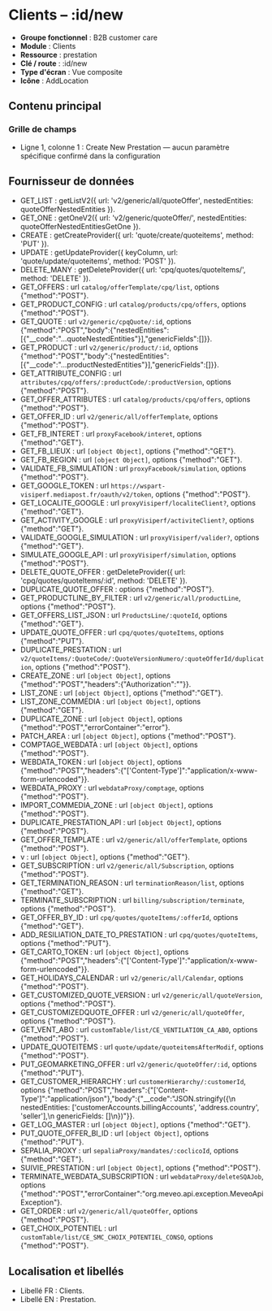 # Clients – :id/new

- **Groupe fonctionnel** : B2B customer care
- **Module** : Clients
- **Ressource** : prestation
- **Clé / route** : :id/new
- **Type d'écran** : Vue composite
- **Icône** : AddLocation

## Contenu principal
### Grille de champs
- Ligne 1, colonne 1 : Create New Prestation — aucun paramètre spécifique confirmé dans la configuration

## Fournisseur de données
- GET_LIST : getListV2({
  url: 'v2/generic/all/quoteOffer',
  nestedEntities: quoteOfferNestedEntities
}).
- GET_ONE : getOneV2({
  url: 'v2/generic/quoteOffer/',
  nestedEntities: quoteOfferNestedEntitiesGetOne
}).
- CREATE : getCreateProvider({
  url: 'quote/create/quoteitems',
  method: 'PUT'
}).
- UPDATE : getUpdateProvider({
  keyColumn,
  url: 'quote/update/quoteitems',
  method: 'POST'
}).
- DELETE_MANY : getDeleteProvider({
  url: 'cpq/quotes/quoteItems/',
  method: 'DELETE'
}).
- GET_OFFERS : url `catalog/offerTemplate/cpq/list`, options {"method":"POST"}.
- GET_PRODUCT_CONFIG : url `catalog/products/cpq/offers`, options {"method":"POST"}.
- GET_QUOTE : url `v2/generic/cpqQuote/:id`, options {"method":"POST","body":{"nestedEntities":[{"__code":"...quoteNestedEntities"}],"genericFields":[]}}.
- GET_PRODUCT : url `v2/generic/product/:id`, options {"method":"POST","body":{"nestedEntities":[{"__code":"...productNestedEntities"}],"genericFields":[]}}.
- GET_ATTRIBUTE_CONFIG : url `attributes/cpq/offers/:productCode/:productVersion`, options {"method":"POST"}.
- GET_OFFER_ATTRIBUTES : url `catalog/products/cpq/offers`, options {"method":"POST"}.
- GET_OFFER_ID : url `v2/generic/all/offerTemplate`, options {"method":"POST"}.
- GET_FB_INTERET : url `proxyFacebook/interet`, options {"method":"GET"}.
- GET_FB_LIEUX : url `[object Object]`, options {"method":"GET"}.
- GET_FB_REGION : url `[object Object]`, options {"method":"GET"}.
- VALIDATE_FB_SIMULATION : url `proxyFacebook/simulation`, options {"method":"POST"}.
- GET_GOOGLE_TOKEN : url `https://wspart-visiperf.mediapost.fr/oauth/v2/token`, options {"method":"POST"}.
- GET_LOCALITE_GOOGLE : url `proxyVisiperf/localiteClient?`, options {"method":"GET"}.
- GET_ACTIVITY_GOOGLE : url `proxyVisiperf/activiteClient?`, options {"method":"GET"}.
- VALIDATE_GOOGLE_SIMULATION : url `proxyVisiperf/valider?`, options {"method":"GET"}.
- SIMULATE_GOOGLE_API : url `proxyVisiperf/simulation`, options {"method":"POST"}.
- DELETE_QUOTE_OFFER : getDeleteProvider({
  url: 'cpq/quotes/quoteItems/:id',
  method: 'DELETE'
}).
- DUPLICATE_QUOTE_OFFER : options {"method":"POST"}.
- GET_PRODUCTLINE_BY_FILTER : url `v2/generic/all/productLine`, options {"method":"POST"}.
- GET_OFFERS_LIST_JSON : url `ProductsLine/:quoteId`, options {"method":"GET"}.
- UPDATE_QUOTE_OFFER : url `cpq/quotes/quoteItems`, options {"method":"PUT"}.
- DUPLICATE_PRESTATION : url `v2/quoteItems/:QuoteCode/:QuoteVersionNumero/:quoteOfferId/duplication`, options {"method":"POST"}.
- CREATE_ZONE : url `[object Object]`, options {"method":"POST","headers":{"Authorization":""}}.
- LIST_ZONE : url `[object Object]`, options {"method":"GET"}.
- LIST_ZONE_COMMEDIA : url `[object Object]`, options {"method":"GET"}.
- DUPLICATE_ZONE : url `[object Object]`, options {"method":"POST","errorContainer":"error"}.
- PATCH_AREA : url `[object Object]`, options {"method":"POST"}.
- COMPTAGE_WEBDATA : url `[object Object]`, options {"method":"POST"}.
- WEBDATA_TOKEN : url `[object Object]`, options {"method":"POST","headers":{"['Content-Type']":"application/x-www-form-urlencoded"}}.
- WEBDATA_PROXY : url `webdataProxy/comptage`, options {"method":"POST"}.
- IMPORT_COMMEDIA_ZONE : url `[object Object]`, options {"method":"POST"}.
- DUPLICATE_PRESTATION_API : url `[object Object]`, options {"method":"POST"}.
- GET_OFFER_TEMPLATE : url `v2/generic/all/offerTemplate`, options {"method":"POST"}.
- v : url `[object Object]`, options {"method":"GET"}.
- GET_SUBSCRIPTION : url `v2/generic/all/Subscription`, options {"method":"POST"}.
- GET_TERMINATION_REASON : url `terminationReason/list`, options {"method":"GET"}.
- TERMINATE_SUBSCRIPTION : url `billing/subscription/terminate`, options {"method":"POST"}.
- GET_OFFER_BY_ID : url `cpq/quotes/quoteItems/:offerId`, options {"method":"GET"}.
- ADD_RESILIATION_DATE_TO_PRESTATION : url `cpq/quotes/quoteItems`, options {"method":"PUT"}.
- GET_CARTO_TOKEN : url `[object Object]`, options {"method":"POST","headers":{"['Content-Type']":"application/x-www-form-urlencoded"}}.
- GET_HOLIDAYS_CALENDAR : url `v2/generic/all/Calendar`, options {"method":"POST"}.
- GET_CUSTOMIZED_QUOTE_VERSION : url `v2/generic/all/quoteVersion`, options {"method":"POST"}.
- GET_CUSTOMIZEDQUOTE_OFFER : url `v2/generic/all/quoteOffer`, options {"method":"POST"}.
- GET_VENT_ABO : url `customTable/list/CE_VENTILATION_CA_ABO`, options {"method":"POST"}.
- UPDATE_QUOTEITEMS : url `quote/update/quoteitemsAfterModif`, options {"method":"POST"}.
- PUT_GEOMARKETING_OFFER : url `v2/generic/quoteOffer/:id`, options {"method":"PUT"}.
- GET_CUSTOMER_HIERARCHY : url `customerHierarchy/:customerId`, options {"method":"POST","headers":{"['Content-Type']":"application/json"},"body":{"__code":"JSON.stringify({\n  nestedEntities: ['customerAccounts.billingAccounts', 'address.country', 'seller'],\n  genericFields: []\n})"}}.
- GET_LOG_MASTER : url `[object Object]`, options {"method":"GET"}.
- PUT_QUOTE_OFFER_BI_ID : url `[object Object]`, options {"method":"PUT"}.
- SEPALIA_PROXY : url `sepaliaProxy/mandates/:coclicoId`, options {"method":"GET"}.
- SUIVIE_PRESTATION : url `[object Object]`, options {"method":"POST"}.
- TERMINATE_WEBDATA_SUBSCRIPTION : url `webdataProxy/deleteSQAJob`, options {"method":"POST","errorContainer":"org.meveo.api.exception.MeveoApiException"}.
- GET_ORDER : url `v2/generic/all/quoteOffer`, options {"method":"POST"}.
- GET_CHOIX_POTENTIEL : url `customTable/list/CE_SMC_CHOIX_POTENTIEL_CONSO`, options {"method":"POST"}.

## Localisation et libellés
- Libellé FR : Clients.
- Libellé EN : Prestation.